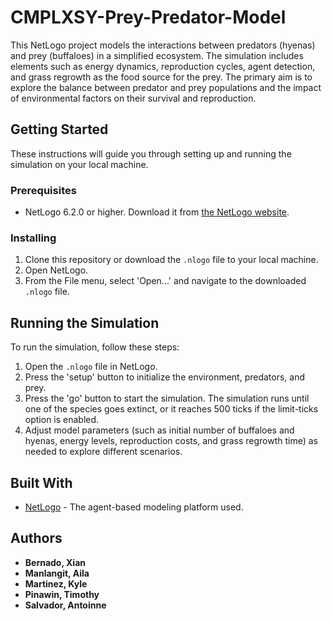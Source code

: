 # CMPLXSY-Prey-Predator-Model

This NetLogo project models the interactions between predators (hyenas) and prey (buffaloes) in a simplified ecosystem. The simulation includes elements such as energy dynamics, reproduction cycles, agent detection, and grass regrowth as the food source for the prey. The primary aim is to explore the balance between predator and prey populations and the impact of environmental factors on their survival and reproduction.

## Getting Started

These instructions will guide you through setting up and running the simulation on your local machine.

### Prerequisites

- NetLogo 6.2.0 or higher. Download it from [the NetLogo website](https://ccl.northwestern.edu/netlogo/).

### Installing

1. Clone this repository or download the `.nlogo` file to your local machine.
2. Open NetLogo.
3. From the File menu, select 'Open...' and navigate to the downloaded `.nlogo` file.

## Running the Simulation

To run the simulation, follow these steps:

1. Open the `.nlogo` file in NetLogo.
2. Press the 'setup' button to initialize the environment, predators, and prey.
3. Press the 'go' button to start the simulation. The simulation runs until one of the species goes extinct, or it reaches 500 ticks if the limit-ticks option is enabled.
4. Adjust model parameters (such as initial number of buffaloes and hyenas, energy levels, reproduction costs, and grass regrowth time) as needed to explore different scenarios.

## Built With

- [NetLogo](https://ccl.northwestern.edu/netlogo/) - The agent-based modeling platform used.

## Authors

* **Bernado, Xian**
* **Manlangit, Aila**
* **Martinez, Kyle**
* **Pinawin, Timothy**
* **Salvador, Antoinne**




